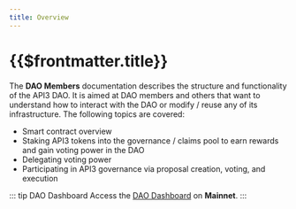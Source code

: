 ```yaml
---
title: Overview
---
```


# {{$frontmatter.title}}


The **DAO Members** documentation describes the structure and functionality of the API3 DAO. It is aimed at DAO members and others that want to understand how to interact with the DAO or modify / reuse any of its infrastructure. The following topics are covered:

- Smart contract overview
- Staking API3 tokens into the governance / claims pool to earn rewards and gain voting power in the DAO
- Delegating voting power
- Participating in API3 governance via proposal creation, voting, and execution

::: tip DAO Dashboard
Access the [DAO Dashboard](https://api3.eth.link/) on **Mainnet**.
:::
<!--[staging.api3.eth](https://staging.api3.eth.link/) (Rinkeby Testnet)-->